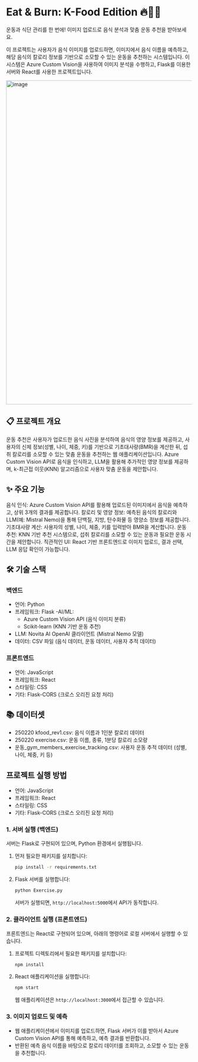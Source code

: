 # Eat &amp; Burn: K-Food Edition 🔥🍚💪

운동과 식단 관리를 한 번에! 이미지 업로드로 음식 분석과 맞춤 운동 추천을 받아보세요.

이 프로젝트는 사용자가 음식 이미지를 업로드하면, 이미지에서 음식 이름을 예측하고, 해당 음식의 칼로리 정보를 기반으로 소모할 수 있는 운동을 추천하는 시스템입니다. 
이 시스템은 Azure Custom Vision을 사용하여 이미지 분석을 수행하고, Flask를 이용한 서버와 React를 사용한 프로젝트입니다.

<img width="877" alt="image" src="https://github.com/user-attachments/assets/d2d637fb-705c-437c-add4-557dc4f09cca" />

## 📋 프로젝트 개요
운동 추천은 사용자가 업로드한 음식 사진을 분석하여 음식의 영양 정보를 제공하고, 사용자의 신체 정보(성별, 나이, 체중, 키)를 기반으로 기초대사량(BMR)을 계산한 뒤, 섭취 칼로리를 소모할 수 있는 맞춤 운동을 추천하는 웹 애플리케이션입니다. Azure Custom Vision API로 음식을 인식하고, LLM을 활용해 추가적인 영양 정보를 제공하며, k-최근접 이웃(KNN) 알고리즘으로 사용자 맞춤 운동을 제안합니다.

## ✨ 주요 기능
음식 인식: Azure Custom Vision API를 활용해 업로드된 이미지에서 음식을 예측하고, 상위 3개의 결과를 제공합니다.
칼로리 및 영양 정보: 예측된 음식의 칼로리와 LLM(예: Mistral Nemo)을 통해 단백질, 지방, 탄수화물 등 영양소 정보를 제공합니다.
기초대사량 계산: 사용자의 성별, 나이, 체중, 키를 입력받아 BMR을 계산합니다.
운동 추천: KNN 기반 추천 시스템으로, 섭취 칼로리를 소모할 수 있는 운동과 필요한 운동 시간을 제안합니다.
직관적인 UI: React 기반 프론트엔드로 이미지 업로드, 결과 선택, LLM 응답 확인이 가능합니다.

## 🛠️ 기술 스택
### 백엔드
- 언어: Python
- 프레임워크: Flask
-AI/ML:
  - Azure Custom Vision API (음식 이미지 분류)
  - Scikit-learn (KNN 기반 운동 추천)
- LLM: Novita AI OpenAI 클라이언트 (Mistral Nemo 모델)
- 데이터: CSV 파일 (음식 데이터, 운동 데이터, 사용자 추적 데이터)
### 프론트엔드
- 언어: JavaScript
- 프레임워크: React
- 스타일링: CSS
- 기타: Flask-CORS (크로스 오리진 요청 처리)

## 📚 데이터셋
- 250220 kfood_rev1.csv: 음식 이름과 1인분 칼로리 데이터
- 250220 exercise.csv: 운동 이름, 종류, 1분당 칼로리 소모량
- 운동_gym_members_exercise_tracking.csv: 사용자 운동 추적 데이터 (성별, 나이, 체중, 키 등)


## 프로젝트 실행 방법
- 언어: JavaScript
- 프레임워크: React
- 스타일링: CSS
- 기타: Flask-CORS (크로스 오리진 요청 처리)

### 1. 서버 실행 (백엔드)
서버는 Flask로 구현되어 있으며, Python 환경에서 실행됩니다.

1. 먼저 필요한 패키지를 설치합니다:

    ```bash
    pip install -r requirements.txt
    ```

2. Flask 서버를 실행합니다:

    ```bash
    python Exercise.py
    ```

    서버가 실행되면, `http://localhost:5000`에서 API가 동작합니다.

### 2. 클라이언트 실행 (프론트엔드)
프론트엔드는 React로 구현되어 있으며, 아래의 명령어로 로컬 서버에서 실행할 수 있습니다.

1. 프로젝트 디렉토리에서 필요한 패키지를 설치합니다:

    ```bash
    npm install
    ```

2. React 애플리케이션을 실행합니다:

    ```bash
    npm start
    ```

    웹 애플리케이션은 `http://localhost:3000`에서 접근할 수 있습니다.

### 3. 이미지 업로드 및 예측
- 웹 애플리케이션에서 이미지를 업로드하면, Flask 서버가 이를 받아서 Azure Custom Vision API를 통해 예측하고, 예측 결과를 반환합니다.
- 반환된 예측 음식 이름을 바탕으로 칼로리 데이터를 조회하고, 소모할 수 있는 운동을 추천합니다.


